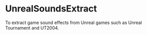 # UnrealSoundsExtract
To extract game sound effects from Unreal games such as Unreal Tournament and UT2004.
